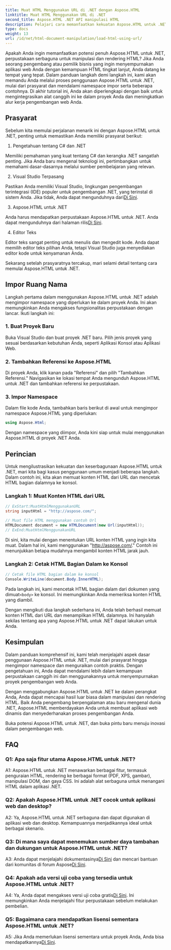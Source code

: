 ```yaml
---
title: Muat HTML Menggunakan URL di .NET dengan Aspose.HTML
linktitle: Muat HTML Menggunakan URL di .NET
second_title: Aspose.HTML .NET API manipulasi HTML
description: Pelajari cara memanfaatkan kekuatan Aspose.HTML untuk .NET. Tingkatkan pengembangan web Anda dengan manipulasi dan rendering HTML.
type: docs
weight: 13
url: /id/net/html-document-manipulation/load-html-using-url/
---
```


Apakah Anda ingin memanfaatkan potensi penuh Aspose.HTML untuk .NET, perpustakaan serbaguna untuk manipulasi dan rendering HTML? Jika Anda seorang pengembang atau pemilik bisnis yang ingin menyempurnakan aplikasi web Anda dengan kemampuan HTML tingkat lanjut, Anda datang ke tempat yang tepat. Dalam panduan langkah demi langkah ini, kami akan memandu Anda melalui proses penggunaan Aspose.HTML untuk .NET, mulai dari prasyarat dan mendalami namespace impor serta beberapa contohnya. Di akhir tutorial ini, Anda akan diperlengkapi dengan baik untuk mengintegrasikan alat canggih ini ke dalam proyek Anda dan meningkatkan alur kerja pengembangan web Anda.

## Prasyarat

Sebelum kita memulai perjalanan menarik ini dengan Aspose.HTML untuk .NET, penting untuk memastikan Anda memiliki prasyarat berikut:

1. Pengetahuan tentang C# dan .NET

Memiliki pemahaman yang kuat tentang C# dan kerangka .NET sangatlah penting. Jika Anda baru mengenal teknologi ini, pertimbangkan untuk memahami dasar-dasarnya melalui sumber pembelajaran yang relevan.

2. Visual Studio Terpasang

 Pastikan Anda memiliki Visual Studio, lingkungan pengembangan terintegrasi (IDE) populer untuk pengembangan .NET, yang terinstal di sistem Anda. Jika tidak, Anda dapat mengunduhnya dari[Di Sini](https://visualstudio.microsoft.com/).

3. Aspose.HTML untuk .NET

 Anda harus mendapatkan perpustakaan Aspose.HTML untuk .NET. Anda dapat mengunduhnya dari halaman rilis[Di Sini](https://releases.aspose.com/html/net/).

4. Editor Teks

Editor teks sangat penting untuk menulis dan mengedit kode. Anda dapat memilih editor teks pilihan Anda, tetapi Visual Studio juga menyediakan editor kode untuk kenyamanan Anda.

Sekarang setelah prasyaratnya tercakup, mari selami detail tentang cara memulai Aspose.HTML untuk .NET.

## Impor Ruang Nama

Langkah pertama dalam menggunakan Aspose.HTML untuk .NET adalah mengimpor namespace yang diperlukan ke dalam proyek Anda. Ini akan memungkinkan Anda mengakses fungsionalitas perpustakaan dengan lancar. Ikuti langkah ini:

### 1. Buat Proyek Baru

Buka Visual Studio dan buat proyek .NET baru. Pilih jenis proyek yang sesuai berdasarkan kebutuhan Anda, seperti Aplikasi Konsol atau Aplikasi Web.

### 2. Tambahkan Referensi ke Aspose.HTML

Di proyek Anda, klik kanan pada "Referensi" dan pilih "Tambahkan Referensi." Navigasikan ke lokasi tempat Anda mengunduh Aspose.HTML untuk .NET dan tambahkan referensi ke perpustakaan.

### 3. Impor Namespace

Dalam file kode Anda, tambahkan baris berikut di awal untuk mengimpor namespace Aspose.HTML yang diperlukan:

```csharp
using Aspose.Html;
```

Dengan namespace yang diimpor, Anda kini siap untuk mulai menggunakan Aspose.HTML di proyek .NET Anda.

## Perincian

Untuk mengilustrasikan kekuatan dan keserbagunaan Aspose.HTML untuk .NET, mari kita bagi kasus penggunaan umum menjadi beberapa langkah. Dalam contoh ini, kita akan memuat konten HTML dari URL dan mencetak HTML bagian dalamnya ke konsol.

### Langkah 1: Muat Konten HTML dari URL

```csharp
// ExStart:MuatHtmlMenggunakanURL
string inputHtml = "http://aspose.com/";

// Muat file HTML menggunakan contoh Url
HTMLDocument document = new HTMLDocument(new Url(inputHtml));
// ExEnd:MuatHtmlMenggunakanURL
```

Di sini, kita mulai dengan menentukan URL konten HTML yang ingin kita muat. Dalam hal ini, kami menggunakan "http://aspose.com/." Contoh ini menunjukkan betapa mudahnya mengambil konten HTML jarak jauh.

### Langkah 2: Cetak HTML Bagian Dalam ke Konsol

```csharp
// Cetak file HTML bagian dalam ke konsol
Console.WriteLine(document.Body.InnerHTML);
```

 Pada langkah ini, kami mencetak HTML bagian dalam dari dokumen yang dimuat`<body>` ke konsol. Ini memungkinkan Anda memeriksa konten HTML yang diambil.

Dengan mengikuti dua langkah sederhana ini, Anda telah berhasil memuat konten HTML dari URL dan menampilkan HTML dalamnya. Ini hanyalah sekilas tentang apa yang Aspose.HTML untuk .NET dapat lakukan untuk Anda.

## Kesimpulan

Dalam panduan komprehensif ini, kami telah menjelajahi aspek dasar penggunaan Aspose.HTML untuk .NET, mulai dari prasyarat hingga mengimpor namespace dan menguraikan contoh praktis. Dengan pengetahuan ini, Anda dapat mendalami lebih dalam kemampuan perpustakaan canggih ini dan menggunakannya untuk menyempurnakan proyek pengembangan web Anda.

Dengan menggabungkan Aspose.HTML untuk .NET ke dalam perangkat Anda, Anda dapat mencapai hasil luar biasa dalam manipulasi dan rendering HTML. Baik Anda pengembang berpengalaman atau baru mengenal dunia .NET, Aspose.HTML memberdayakan Anda untuk membuat aplikasi web dinamis dan menyederhanakan proses pengembangan Anda.

Buka potensi Aspose.HTML untuk .NET, dan buka pintu baru menuju inovasi dalam pengembangan web.

## FAQ

### Q1: Apa saja fitur utama Aspose.HTML untuk .NET?
   
A1: Aspose.HTML untuk .NET menawarkan berbagai fitur, termasuk penguraian HTML, rendering ke berbagai format (PDF, XPS, gambar), manipulasi DOM, dan gaya CSS. Ini adalah alat serbaguna untuk menangani HTML dalam aplikasi .NET.

### Q2: Apakah Aspose.HTML untuk .NET cocok untuk aplikasi web dan desktop?
   
A2: Ya, Aspose.HTML untuk .NET serbaguna dan dapat digunakan di aplikasi web dan desktop. Kemampuannya menjadikannya ideal untuk berbagai skenario.

### Q3: Di mana saya dapat menemukan sumber daya tambahan dan dukungan untuk Aspose.HTML untuk .NET?
   
 A3: Anda dapat menjelajahi dokumentasinya[Di Sini](https://reference.aspose.com/html/net/) dan mencari bantuan dari komunitas di forum Aspose[Di Sini](https://forum.aspose.com/).

### Q4: Apakah ada versi uji coba yang tersedia untuk Aspose.HTML untuk .NET?
   
 A4: Ya, Anda dapat mengakses versi uji coba gratis[Di Sini](https://releases.aspose.com/). Ini memungkinkan Anda menjelajahi fitur perpustakaan sebelum melakukan pembelian.

### Q5: Bagaimana cara mendapatkan lisensi sementara Aspose.HTML untuk .NET?
   
A5: Jika Anda memerlukan lisensi sementara untuk proyek Anda, Anda bisa mendapatkannya[Di Sini](https://purchase.aspose.com/temporary-license/).